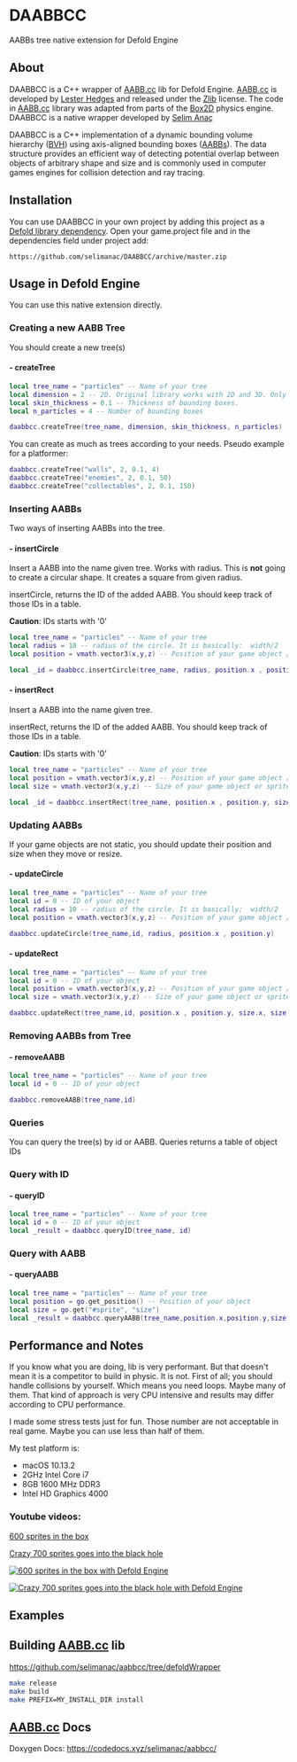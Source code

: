 # DAABBCC
AABBs tree native extension for Defold Engine

## About
DAABBCC is a C++ wrapper of [AABB.cc](https://github.com/lohedges/aabbcc) lib for Defold Engine. [AABB.cc](https://github.com/lohedges/aabbcc) is developed by [Lester Hedges](http://lesterhedges.net) and released under the [Zlib](http://zlib.net/zlib_license.html) license. The code in [AABB.cc](https://github.com/lohedges/aabbcc) library was adapted from parts of the [Box2D](http://www.box2d.org) physics engine. DAABBCC is a native wrapper developed by [Selim Anaç](https://twitter.com/selimanac)

DAABBCC is a C++ implementation of a dynamic bounding volume hierarchy ([BVH](https://en.wikipedia.org/wiki/Bounding_volume_hierarchy)) using axis-aligned bounding boxes ([AABBs](https://en.wikipedia.org/wiki/Minimum_bounding_box)).
The data structure provides an efficient way of detecting potential overlap between objects of arbitrary shape and size and is commonly used in computer games engines for collision detection and ray tracing.

## Installation
You can use DAABBCC in your own project by adding this project as a [Defold library dependency](http://www.defold.com/manuals/libraries/). Open your game.project file and in the dependencies field under project add:

	https://github.com/selimanac/DAABBCC/archive/master.zip
  
## Usage in Defold Engine

You can use this native extension directly.

### Creating a new AABB Tree

You should create a new tree(s)

#### - createTree
```lua
local tree_name = "particles" -- Name of your tree
local dimension = 2 -- 2D. Original library works with 2D and 3D. Only 2D is implemented   
local skin_thickness = 0.1 -- Thickness of bounding boxes.
local n_particles = 4 -- Number of bounding boxes

daabbcc.createTree(tree_name, dimension, skin_thickness, n_particles)
```

You can create as much as trees according to your needs.
Pseudo example for a platformer:

```lua
daabbcc.createTree("walls", 2, 0.1, 4)
daabbcc.createTree("enemies", 2, 0.1, 50)
daabbcc.createTree("collectables", 2, 0.1, 150)
```

### Inserting AABBs

Two ways of inserting AABBs into the tree. 

#### - insertCircle

Insert a AABB into the name given tree. Works with radius. This is **not** going to create a circular shape. It creates a square from given radius.

insertCircle, returns the ID of the added AABB. You should keep track of those IDs in a table.

**Caution**: IDs starts with '0'

```lua
local tree_name = "particles" -- Name of your tree
local radius = 10 -- radius of the circle. It is basically:  width/2 
local position = vmath.vector3(x,y,z) -- Position of your game object / go.get_position()

local _id = daabbcc.insertCircle(tree_name, radius, position.x , position.y)
```

#### - insertRect

Insert a AABB into the name given tree.

insertRect, returns the ID of the added AABB. You should keep track of those IDs in a table.

**Caution**: IDs starts with '0'

```lua
local tree_name = "particles" -- Name of your tree
local position = vmath.vector3(x,y,z) -- Position of your game object / go.get_position()
local size = vmath.vector3(x,y,z) -- Size of your game object or sprite / go.get("#sprite", "size")

local _id = daabbcc.insertRect(tree_name, position.x , position.y, size.x , size.y)
```
### Updating AABBs

If your game objects are not static, you should update their position and size when they move or resize.

#### - updateCircle

```lua
local tree_name = "particles" -- Name of your tree
local id = 0 -- ID of your object
local radius = 10 -- radius of the circle. It is basically:  width/2
local position = vmath.vector3(x,y,z) -- Position of your game object / go.get_position()

daabbcc.updateCircle(tree_name,id, radius, position.x , position.y)
```

#### - updateRect
```lua
local tree_name = "particles" -- Name of your tree
local id = 0 -- ID of your object
local position = vmath.vector3(x,y,z) -- Position of your game object / go.get_position()
local size = vmath.vector3(x,y,z) -- Size of your game object or sprite / go.get("#sprite", "size")

daabbcc.updateRect(tree_name,id, position.x , position.y, size.x, size.y)
```
### Removing AABBs from Tree

#### - removeAABB
```lua
local tree_name = "particles" -- Name of your tree
local id = 0 -- ID of your object

daabbcc.removeAABB(tree_name,id)
```
### Queries
You can query the tree(s) by id or AABB. Queries returns a table of object IDs

### Query with ID

#### - queryID
```lua
local tree_name = "particles" -- Name of your tree
local id = 0 -- ID of your object
local _result = daabbcc.queryID(tree_name, id)
```
### Query with AABB

#### - queryAABB
```lua
local tree_name = "particles" -- Name of your tree
local position = go.get_position() -- Position of your object
local size = go.get("#sprite", "size")
local _result = daabbcc.queryAABB(tree_name,position.x,position.y,size.x,size.y)
```

## Performance and Notes

If you know what you are doing, lib is very performant. But that doesn't mean it is a competitor to build in physic. It is not. First of all; you should handle collisions by yourself. Which means you need loops. Maybe many of them. That kind of approach is very CPU intensive and results may differ according to CPU performance. 

I made some stress tests just for fun. Those number are not acceptable in real game. Maybe you can use less than half of them.

My test platform is:
- macOS 10.13.2
- 2GHz Intel Core i7
- 8GB 1600 MHz DDR3
- Intel HD Graphics 4000


### Youtube videos: 

[600 sprites in the box](https://www.youtube.com/watch?v=vUKKxa1Sso8)

[Crazy 700 sprites goes into the black hole](https://www.youtube.com/watch?v=1APPkiQ3Hag)

[![600 sprites in the box with Defold Engine](http://img.youtube.com/vi/vUKKxa1Sso8/0.jpg)](http://www.youtube.com/watch?v=vUKKxa1Sso8)


[![Crazy 700 sprites goes into the black hole with Defold Engine](http://img.youtube.com/vi/1APPkiQ3Hag/0.jpg)](https://www.youtube.com/watch?v=1APPkiQ3Hag)



## Examples

## Building [AABB.cc](https://github.com/lohedges/aabbcc) lib

https://github.com/selimanac/aabbcc/tree/defoldWrapper

```bash
make release 
make build
make PREFIX=MY_INSTALL_DIR install
```

## [AABB.cc](https://github.com/lohedges/aabbcc) Docs

Doxygen Docs: https://codedocs.xyz/selimanac/aabbcc/
